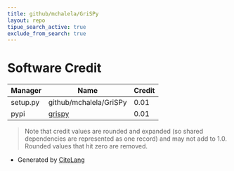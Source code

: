 ```yaml
---
title: github/mchalela/GriSPy
layout: repo
tipue_search_active: true
exclude_from_search: true
---
```

# Software Credit

|Manager|Name|Credit|
|-------|----|------|
|setup.py|github/mchalela/GriSPy|0.01|
|pypi|[grispy](https://github.com/mchalela/GriSPy)|0.01|


> Note that credit values are rounded and expanded (so shared dependencies are represented as one record) and may not add to 1.0. Rounded values that hit zero are removed.


- Generated by [CiteLang](https://github.com/vsoch/citelang)
